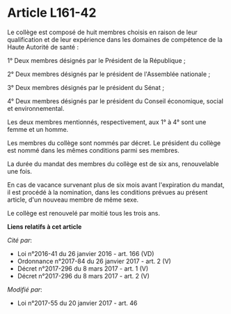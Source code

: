 # Article L161-42

Le collège est composé de huit membres choisis en raison de leur qualification et de leur expérience dans les domaines de
compétence de la Haute Autorité de santé : 

1° Deux membres désignés par le Président de la République ; 

2° Deux membres désignés par le président de l'Assemblée nationale ; 

3° Deux membres désignés par le président du Sénat ; 

4° Deux membres désignés par le président du Conseil économique, social et environnemental. 

Les deux membres mentionnés, respectivement, aux 1° à 4° sont une femme et un homme. 

Les membres du collège sont nommés par décret. Le président du collège est nommé dans les mêmes conditions parmi ses
membres. 

La durée du mandat des membres du collège est de six ans, renouvelable une fois. 

En cas de vacance survenant plus de six mois avant l'expiration du mandat, il est procédé à la nomination, dans les
conditions prévues au présent article, d'un nouveau membre de même sexe. 

Le collège est renouvelé par moitié tous les trois ans.

**Liens relatifs à cet article**

_Cité par_:

  - Loi n°2016-41 du 26 janvier 2016 - art. 166 (VD)
  - Ordonnance n°2017-84 du 26 janvier 2017 - art. 2 (V)
  - Décret n°2017-296 du 8 mars 2017 - art. 1 (V)
  - Décret n°2017-296 du 8 mars 2017 - art. 2 (V)

_Modifié par_:

  - Loi n°2017-55 du 20 janvier 2017 - art. 46
